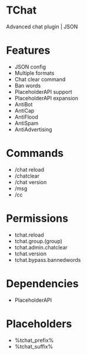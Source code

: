 # TChat
Advanced chat plugin | JSON

# Features
- JSON config
- Multiple formats
- Chat clear command
- Ban words
- PlaceholderAPI support
- PlaceholderAPI expansion
- AntiBot
- AntiCap
- AntiFlood
- AntiSpam
- AntiAdvertising

# Commands
- /chat reload
- /chatclear
- /chat version
- /msg
- /cc

# Permissions
- tchat.reload
- tchat.group.(group)
- tchat.admin.chatclear
- tchat.version
- tchat.bypass.bannedwords

# Dependencies
- PlaceholderAPI

# Placeholders
- %tchat_prefix%
- %tchat_suffix%
